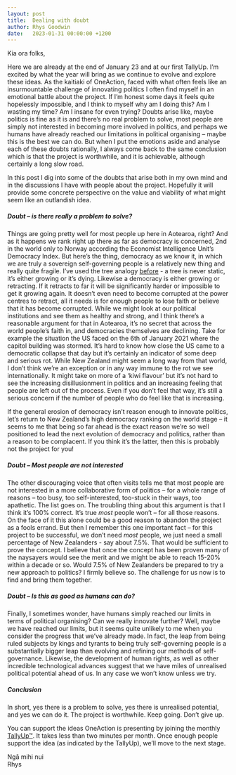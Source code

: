 ```yaml
---
layout: post
title:  Dealing with doubt
author: Rhys Goodwin
date:   2023-01-31 00:00:00 +1200
---
```

Kia ora folks,

Here we are already at the end of January 23 and at our first TallyUp. I’m excited by what the year will bring as we continue to evolve and explore these ideas. As the kaitiaki of OneAction, faced with what often feels like an insurmountable challenge of innovating politics I often find myself in an emotional battle about the project. If I’m honest some days it feels quite hopelessly impossible, and I think to myself why am I doing this? Am I wasting my time? Am I insane for even trying? Doubts arise like, maybe politics is fine as it is and there’s no real problem to solve, most people are simply not interested in becoming more involved in politics, and perhaps we humans have already reached our limitations in political organising – maybe this is the best we can do.  But when I put the emotions aside and analyse each of these doubts rationally, I always come back to the same conclusion which is that the project is worthwhile, and it is achievable, although certainly a long slow road. 

In this post I dig into some of the doubts that arise both in my own mind and in the discussions I have with people about the project. Hopefully it will provide some concrete perspective on the value and viability of what might seem like an outlandish idea.


##### Doubt – is there really a problem to solve? 
Things are going pretty well for most people up here in Aotearoa, right? And as it happens we rank right up there as far as democracy is concerned, 2nd in the world only to Norway according the Economist Intelligence Unit’s Democracy Index. But here’s the thing, democracy as we know it, in which we are truly a sovereign self-governing people is a relatively new thing and really quite fragile. I’ve used the tree analogy [before](/2022/06/30/Our-Dying-Democracy-Tree.html) - a tree is never static, it’s either growing or it’s dying. Likewise a democracy is either growing or retracting. If it retracts to far it will be significantly harder or impossible to get it growing again. It doesn’t even need to become corrupted at the power centres to retract, all it needs is for enough people to lose faith or believe that it has become corrupted. While we might look at our political institutions and see them as healthy and strong, and I think there’s a reasonable argument for that in Aotearoa, it’s no secret that across the world people’s faith in, and democracies themselves are declining. Take for example the situation the US faced on the 6th of January 2021 where the capitol building was stormed. It’s hard to know how close the US came to a democratic collapse that day but it’s certainly an indicator of some deep and serious rot.  While New Zealand might seem a long way from that world, I don’t think we’re an exception or in any way immune to the rot we see internationally. It might take on more of a ‘kiwi flavour’ but it’s not hard to see the increasing disillusionment in politics and an increasing feeling that people are left out of the process. Even if you don’t feel that way, it’s still a serious concern if the number of people who do feel like that is increasing. 

If the general erosion of democracy isn’t reason enough to innovate politics, let’s return to New Zealand’s high democracy ranking on the world stage – it seems to me that being so far ahead is the exact reason we’re so well positioned to lead the next evolution of democracy and politics, rather than a reason to be complacent. If you think it’s the latter, then this is probably not the project for you!

##### Doubt – Most people are not interested
The other discouraging voice that often visits tells me that most people are not interested in a more collaborative form of politics – for a whole range of reasons – too busy, too self-interested, too-stuck in their ways, too apathetic. The list goes on. The troubling thing about this argument is that I think it’s 100% correct. It’s true *most* people won’t – for all those reasons. On the face of it this alone could be a good reason to abandon the project as a fools errand. But then I remember this one important fact – for this project to be successful, we don’t need *most* people, we just need a small percentage of New Zealanders - say about 7.5%. That would be sufficient to prove the concept. I believe that once the concept has been proven many of the naysayers would see the merit and we might be able to reach 15-20% within a decade or so. Would 7.5% of New Zealanders be prepared to try a new approach to politics? I firmly believe so. The challenge for us now is to find and bring them together. 

##### Doubt – Is this as good as humans can do?
Finally, I sometimes wonder, have humans simply reached our limits in terms of political organising? Can we really innovate further? Well, maybe we have reached our limits, but it seems quite unlikely to me when you consider the progress that we’ve already made. In fact, the leap from being ruled subjects by kings and tyrants to being truly self-governing people is a substantially bigger leap than evolving and refining our methods of self-governance. Likewise, the development of human rights, as well as other incredible technological advances suggest that we have miles of unrealised political potential ahead of us. In any case we won’t know unless we try. 

##### Conclusion
In short, yes there is a problem to solve, yes there is unrealised potential, and yes we can do it. The project is worthwhile. Keep going. Don’t give up.

You can support the ideas OneAction is presenting by joining the monthly [TallyUp™]({{site.data.urls.join}}). It takes less than two minutes per month. Once enough people support the idea (as indicated by the TallyUp), we’ll move to the next stage.

Ngā mihi nui   
Rhys